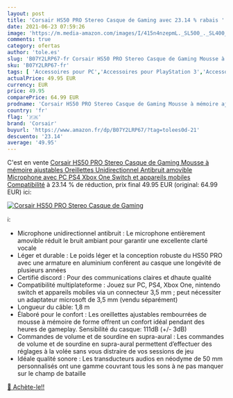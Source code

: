 ```yaml
---
layout: post
title: 'Corsair HS50 PRO Stereo Casque de Gaming avec 23.14 % rabais '
date: 2021-06-23 07:59:26
image: 'https://m.media-amazon.com/images/I/415n4nzepmL._SL500_._SL400_.jpg'
comments: true
category: ofertas
author: 'tole.es'
slug: 'B07Y2LRP67-fr Corsair HS50 PRO Stereo Casque de Gaming Mousse à mémoire...'
sku: 'B07Y2LRP67-fr'
tags: [ 'Accessoires pour PC','Accessoires pour PlayStation 3','Accessoires pour PlayStation 4','Accessoires pour Xbox One','Casques gaming pour PC','Casques gaming pour PlayStation 3','Casques gaming pour PlayStation 4','Casques gaming pour Xbox One','Consoles rétro et mini consoles','Jeux vidéo','PC: Jeux et accessoires','PlayStation 3:  Consoles, jeux et accessoires','PlayStation 4: Consoles, jeux et accessoires','Xbox One:  Consoles, jeux et accessoires','corsair', ]
actualPrice: 49.95 EUR
currency: EUR
price: 49.95
comparePrice: 64.99 EUR
prodname: 'Corsair HS50 PRO Stereo Casque de Gaming Mousse à mémoire ajustables Oreillettes  Unidirectionnel Antibruit amovible Microphone avec PC  PS4  Xbox One  Switch et appareils mobiles Compatibilité'
country: 'fr'
flag: '🇫🇷'
brand: 'Corsair'
buyurl: 'https://www.amazon.fr/dp/B07Y2LRP67/?tag=tolees0d-21'
descuento: '23.14'
average: '49.95'
---
```


C'est en vente [Corsair HS50 PRO Stereo Casque de Gaming Mousse à mémoire ajustables Oreillettes  Unidirectionnel Antibruit amovible Microphone avec PC  PS4  Xbox One  Switch et appareils mobiles Compatibilité](https://www.amazon.fr/dp/B07Y2LRP67/?tag=tolees0d-21)  à  23.14 % de réduction, prix final  49.95 EUR (original: 64.99 EUR) ici:

[![Corsair HS50 PRO Stereo Casque de Gaming](https://m.media-amazon.com/images/I/415n4nzepmL._SL500_._SL400_.jpg)](https://www.amazon.fr/dp/B07Y2LRP67/?tag=tolees0d-21)

ℹ️:

- Microphone unidirectionnel antibruit : Le microphone entièrement amovible réduit le bruit ambiant pour garantir une excellente clarté vocale
- Léger et durable : Le poids léger et la conception robuste du HS50 PRO avec une armature en aluminium confèrent au casque une longévité de plusieurs années
- Certifié discord : Pour des communications claires et dhaute qualité
- Compatibilité multiplateforme : Jouez sur PC, PS4, Xbox One, nintendo switch et appareils mobiles via un connecteur 3,5 mm ; peut nécessiter un adaptateur microsoft de 3,5 mm (vendu séparément)
- Longueur du câble: 1,8 m
- Élaboré pour le confort : Les oreillettes ajustables rembourrées de mousse à mémoire de forme offrent un confort idéal pendant des heures de gameplay. Sensibilité du casque: 111dB (+/- 3dB)
- Commandes de volume et de sourdine en supra-aural : Les commandes de volume et de sourdine en supra-aural permettent d’effectuer des réglages à la volée sans vous distraire de vos sessions de jeu
- Idéale qualité sonore : Les transducteurs audios en néodyme de 50 mm personnalisés ont une gamme couvrant tous les sons à ne pas manquer sur le champ de bataille

[🛒 Achète-le!!](https://www.amazon.fr/dp/B07Y2LRP67/?tag=tolees0d-21)
